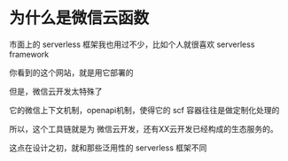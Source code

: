 # 为什么是微信云函数

市面上的 serverless 框架我也用过不少，比如个人就很喜欢 serverless framework

你看到的这个网站，就是用它部署的

但是，微信云开发太特殊了

它的微信上下文机制，openapi机制，使得它的 scf 容器往往是做定制化处理的

所以，这个工具链就是为 微信云开发，还有XX云开发已经构成的生态服务的。

这点在设计之初，就和那些泛用性的 serverless 框架不同